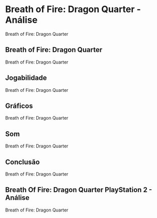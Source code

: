 ---
---

# Breath of Fire: Dragon Quarter - Análise

Breath of Fire: Dragon Quarter

## Breath of Fire: Dragon Quarter

Breath of Fire: Dragon Quarter

## Jogabilidade

Breath of Fire: Dragon Quarter

## Gráficos

Breath of Fire: Dragon Quarter

## Som

Breath of Fire: Dragon Quarter

## Conclusão

Breath of Fire: Dragon Quarter

## Breath Of Fire: Dragon Quarter PlayStation 2 - Análise

Breath of Fire: Dragon Quarter

